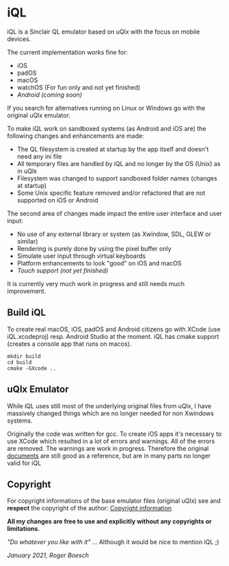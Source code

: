 # iQL
 
iQL is a Sinclair QL emulator based on uQlx with the focus on mobile devices.

The current implementation works fine for:
 
- iOS
- padOS
- macOS
- watchOS (For fun only and not yet finished)
- *Android (coming soon)*
 
If you search for alternatives running on Linux or Windows go with the original uQlx emulator.

To make iQL work on sandboxed systems (as Android and iOS are) the following changes and enhancements are made:
 
- The QL filesystem is created at startup by the app itself and doesn't need any ini file
- All temporary files are handled by iQL and no longer by the OS (Unix) as in uQlx
- Filesystem was changed to support sandboxed folder names (changes at startup)
- Some Unix specific feature removed and/or refactored that are not supported on iOS or Android


The second area of changes made impact the entire user interface and user input:
 
- No use of any external library or system (as Xwindow, SDL, GLEW or similar)
- Rendering is purely done by using the pixel buffer only 
- Simulate user input through virtual keyboards
- Platform enhancements to look "good" on iOS and macOS
- *Touch support (not yet finished)*
 
It is currently very much work in progress and still needs much improvement.
 
 
## Build iQL
 
To create real macOS, iOS, padOS and Android citizens go with XCode (use iQL.xcodeproj) resp. Android Studio at the moment.
iQL has cmake support (creates a console app that runs on macos).
 
    mkdir build
    cd build
    cmake -GXcode ..
 
 
## uQlx Emulator
 
While iQL uses still most of the underlying original files from uQlx, I have massively changed things which are no longer needed for non Xwindows systems.
 
Originally the code was written for gcc.
To create iOS apps it's necessary to use XCode which resulted in a lot of errors and warnings.
All of the errors are removed. The warnings are work in progress.
Therefore the original [documents](/QLemulator/docs/) are still good as a reference, but are in many parts no longer valid for iQL
 
 
## Copyright
 
For copyright informations of the base emulator files (original uQlx) see and **respect** the copyright of the author: [Copyright information](/QLemulator/docs/COPYRIGHT)
 
**All my changes are free to use and explicitly without any copyrights or limitations.**
 
*"Do whatever you like with it"* ... Although it would be nice to mention iQL ;)
 
 
*January 2021, Roger Boesch*
 
 
